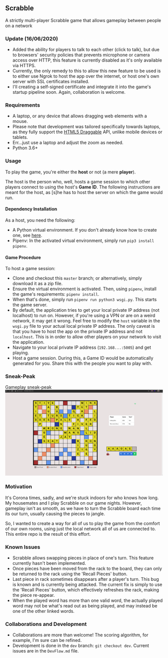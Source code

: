 ## Scrabble
A strictly multi-player Scrabble game that allows gameplay between people on a network

### Update (16/06/2020)
- Added the ability for players to talk to each other (click to talk), but due to browsers' security policies that prevents microphone or camera access over HTTP, this feature is currently disabled as it's only available via HTTPS. 
- Currently, the only remedy to this to allow this new feature to be used is to either use Ngrok to host the app over the internet, or host one's own server with SSL certificates installed.
- I'll creating a self-signed certificate and integrate it into the game's startup pipeline soon. Again, collaboration is welcome.

### Requirements
- A laptop, or any device that allows dragging web elements with a mouse.
- Please note that development was tailored specifically towards laptops, as they fully support the [HTML5 Draggable](https://developer.mozilla.org/en-US/docs/Web/API/HTML_Drag_and_Drop_API) API, unlike mobile devices or tablets.
- Err...just use a laptop and adjust the zoom as needed.
- Python 3.6+
### Usage
To play the game, you're either the **host** or not (a mere **player**). 

The host is the person who, well, hosts a game session to which other players connect to using the host's **Game ID**.
 The following instructions are meant for the host, as [s]he has to host the server on which the game would run.

#### Dependency Installation
As a host, you need the following:
- A Python virtual environment. If you don't already know how to create one, see [here](https://realpython.com/lessons/creating-virtual-environment/).
- Pipenv: In the activated virtual environment, simply run `pip3 install pipenv`.

#### Game Procedure
 To host a game session:

- Clone and checkout this `master` branch; or alternatively, simply download it as a zip file.
- Ensure the virtual environment is activated. Then, using `pipenv`, install the game's requirements: `pipenv install`.
- When that's done, simply run `pipenv run python3 wsgi.py`. This starts the game server.
- By default, the application tries to get your local private IP address (not localhost) to run on. However, if you're using a VPN or are on a weird network, it may get it wrong. Feel free to modify the `host` variable in the `wsgi.py` file to your actual local private IP address. The only caveat is that you have to host the app on the private IP address and not `localhost`. This is in order to allow other players on your network to visit the application.
- Navigate to your local private IP address (`192.168...:5005`) and get playing. 
- Host a game session. During this, a Game ID would be automatically generated for you. Share this with the people you want to play with.

### Sneak-Peak
Gameplay sneak-peak
![](gameplay.png)

### Motivation
It's Corona times, sadly, and we're stuck indoors for who knows how long. My housemates and I play Scrabble on our game nights. However, gameplay isn't as smooth, as we have to turn the Scrabble board each time its our turn, usually causing the pieces to jangle.

So, I wanted to create a way for all of us to play the game from the comfort of our own rooms, using just the local network all of us are connected to. This entire repo is the result of this effort.

### Known Issues
- Scrabble allows swapping pieces in place of one's turn. This feature currently hasn't been implemented.
- Once pieces have been moved from the rack to the board, they can only be returned to the rack using the 'Recall Pieces' button.
- Last piece in rack sometimes disappears after a player's turn. This bug is known and is currently being attacked. The current fix is simply to use the 'Recall Pieces' button, which effectively refreshes the rack, making the piece re-appear.
- When the played word has more than one valid word, the actually played word may not be what's read out as being played, and may instead be one of the other linked words.

### Collaborations and Development
- Collaborations are more than welcome! The scoring algorithm, for example, I'm sure can be refined.
- Development is done in the `dev` branch: `git checkout dev`. Current issues are in the `DevFlow.md` file.